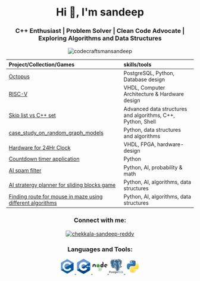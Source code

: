<h1 align="center">Hi 👋, I'm sandeep</h1>
<h3 align="center">C++ Enthusiast | Problem Solver | Clean Code Advocate | Exploring Algorithms and Data Structures</h3>


<p align="center"> <img src="https://komarev.com/ghpvc/?username=codecraftsmansandeep&label=Profile%20views&color=0e75b6&style=flat" alt="codecraftsmansandeep" /> </p>
</div>

<div align="center">

| Project/Collection/Games | skills/tools |
|:--------|:---------------|
| [Octopus](https://github.com/CodeCraftsmanSandeep/Octopus) | PostgreSQL, Python, Database design |
| [RISC-V](https://github.com/CodeCraftsmanSandeep/RISC-V) | VHDL, Computer Architecture & Hardware design |
| [Skip list vs C++ set](https://github.com/CodeCraftsmanSandeep/advanced_data_structure-skip_lists) | Advanced data structures and algorithms, C++, Python, Shell |
| [case_study_on_random_graph_models](https://github.com/CodeCraftsmanSandeep/case_study_on_random_graph_models) | Python, data structures and algorithms |
| [Hardware for 24Hr Clock](https://github.com/CodeCraftsmanSandeep/Signals-and-systems-Designing-24Hr-clock-and-alarm.) | VHDL, FPGA, hardware-design |
| [Countdown timer application](https://github.com/CodeCraftsmanSandeep/Count-Down-Timer.) | Python |
| [AI spam filter](https://github.com/CodeCraftsmanSandeep/AI-model-Spam-filter.) | Python, AI, probability & math |
| [AI stratergy planner for sliding blocks game](https://github.com/CodeCraftsmanSandeep/AI-agent-Sliding-blocks) | Python, AI, algorithms, data structures |
| [Finding route for mouse in maze using different algorithms](https://github.com/CodeCraftsmanSandeep/AI-agent-Maze-problem) | Python, AI, algorithms, data structures |


</div>

<div align="center">

<h3>Connect with me:</h3>
<p>
<a href="https://linkedin.com/in/chekkala-sandeep-reddy" target="blank">
  <img align="center" src="https://raw.githubusercontent.com/rahuldkjain/github-profile-readme-generator/master/src/images/icons/Social/linked-in-alt.svg" alt="chekkala-sandeep-reddy" height="30" width="40" />
</a>
</p>

<h3>Languages and Tools:</h3>
<p> 
  <a href="https://www.cprogramming.com/" target="_blank" rel="noreferrer"> 
    <img src="https://raw.githubusercontent.com/devicons/devicon/master/icons/c/c-original.svg" alt="c" width="40" height="40"/> 
  </a> 
  <a href="https://www.w3schools.com/cpp/" target="_blank" rel="noreferrer"> 
    <img src="https://raw.githubusercontent.com/devicons/devicon/master/icons/cplusplus/cplusplus-original.svg" alt="cplusplus" width="40" height="40"/> 
  </a> 
  <a href="https://nodejs.org" target="_blank" rel="noreferrer"> 
    <img src="https://raw.githubusercontent.com/devicons/devicon/master/icons/nodejs/nodejs-original-wordmark.svg" alt="nodejs" width="40" height="40"/> 
  </a> 
  <a href="https://www.postgresql.org" target="_blank" rel="noreferrer"> 
    <img src="https://raw.githubusercontent.com/devicons/devicon/master/icons/postgresql/postgresql-original-wordmark.svg" alt="postgresql" width="40" height="40"/> 
  </a> 
  <a href="https://www.python.org" target="_blank" rel="noreferrer"> 
    <img src="https://raw.githubusercontent.com/devicons/devicon/master/icons/python/python-original.svg" alt="python" width="40" height="40"/> 
  </a> 
</p>

</div>



<!--
- 📫 How to reach me **sandeep.chekkala.wh@gmail.com**

**CodeCraftsmanSandeep/CodeCraftsmanSandeep** is a ✨ _special_ ✨ repository because its `README.md` (this file) appears on your GitHub profile.

Here are some ideas to get you started:

- 🔭 I’m currently working on ...
- 🌱 I’m currently learning ...
- 👯 I’m looking to collaborate on ...
- 🤔 I’m looking for help with ...
- 💬 Ask me about ...
- 📫 How to reach me: ...
- 😄 Pronouns: ...
- ⚡ Fun fact: ...
-->

